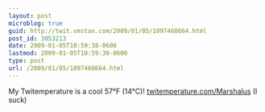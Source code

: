 ```yaml
---
layout: post
microblog: true
guid: http://twit.vmstan.com/2009/01/05/1097460664.html
post_id: 3053213
date: 2009-01-05T10:59:38-0600
lastmod: 2009-01-05T10:59:38-0600
type: post
url: /2009/01/05/1097460664.html
---
```

My Twitemperature is a cool 57°F (14°C)! [twitemperature.com/Marshalus](http://twitemperature.com/Marshalus) (I suck)
